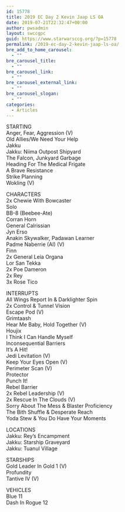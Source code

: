 ```yaml
---
id: 15778
title: 2019 EC Day 2 Kevin Jaap LS OA
date: 2019-07-21T22:32:47+00:00
author: pwsadmin
layout: swccgpc
guid: https://www.starwarsccg.org/?p=15778
permalink: /2019-ec-day-2-kevin-jaap-ls-oa/
bre_add_to_home_carousel:
  - ""
bre_carousel_title:
  - ""
bre_carousel_link:
  - ""
bre_carousel_external_link:
  - ""
bre_carousel_slogan:
  - ""
categories:
  - Articles
---
```

STARTING  
Anger, Fear, Aggression (V)  
Old Allies/We Need Your Help  
Jakku  
Jakku: Niima Outpost Shipyard  
The Falcon, Junkyard Garbage  
Heading For The Medical Frigate  
A Brave Resistance  
Strike Planning  
Wokling (V)

CHARACTERS  
2x Chewie With Bowcaster  
Solo  
BB-8 (Beebee-Ate)  
Corran Horn  
General Calrissian  
Jyn Erso  
Anakin Skywalker, Padawan Learner  
Padme Naberrie (AI) (V)  
Finn  
2x General Leia Organa  
Lor San Tekka  
2x Poe Dameron  
2x Rey  
3x Rose Tico

INTERRUPTS  
All Wings Report In & Darklighter Spin  
2x Control & Tunnel Vision  
Escape Pod (V)  
Grimtaash  
Hear Me Baby, Hold Together (V)  
Houjix  
I Think I Can Handle Myself  
Inconsequential Barriers  
It&#8217;s A Hit!  
Jedi Levitation (V)  
Keep Your Eyes Open (V)  
Perimeter Scan (V)  
Protector  
Punch It!  
Rebel Barrier  
2x Rebel Leadership (V)  
2x Rescue In The Clouds (V)  
Sorry About The Mess & Blaster Proficiency  
The Bith Shuffle & Desperate Reach  
Yoda Stew & You Do Have Your Moments

LOCATIONS  
Jakku: Rey&#8217;s Encampment  
Jakku: Starship Graveyard  
Jakku: Tuanul Village

STARSHIPS  
Gold Leader In Gold 1 (V)  
Profundity  
Tantive IV (V)

VEHICLES  
Blue 11  
Dash In Rogue 12